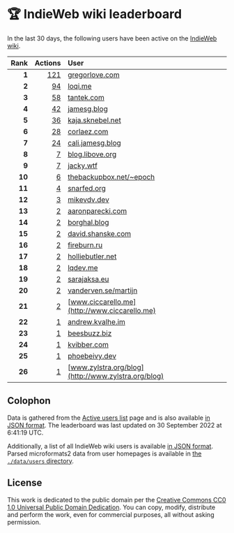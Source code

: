 # 🏆 IndieWeb wiki leaderboard

In the last 30 days, the following users have been active on the [IndieWeb wiki](https://indieweb.org).

| Rank | Actions | User |
|-----:|--------:|:-----|
| **1** | [121](https://indieweb.org/Special:Contributions/Gregorlove.com) | [gregorlove.com](http://gregorlove.com) |
| **2** | [94](https://indieweb.org/Special:Contributions/Loqi.me) | [loqi.me](http://loqi.me) |
| **3** | [58](https://indieweb.org/Special:Contributions/Tantek.com) | [tantek.com](http://tantek.com) |
| **4** | [42](https://indieweb.org/Special:Contributions/Jamesg.blog) | [jamesg.blog](http://jamesg.blog) |
| **5** | [36](https://indieweb.org/Special:Contributions/Kaja.sknebel.net) | [kaja.sknebel.net](http://kaja.sknebel.net) |
| **6** | [28](https://indieweb.org/Special:Contributions/Corlaez.com) | [corlaez.com](http://corlaez.com) |
| **7** | [24](https://indieweb.org/Special:Contributions/Cali.jamesg.blog) | [cali.jamesg.blog](http://cali.jamesg.blog) |
| **8** | [7](https://indieweb.org/Special:Contributions/Blog.libove.org) | [blog.libove.org](http://blog.libove.org) |
| **9** | [7](https://indieweb.org/Special:Contributions/Jacky.wtf) | [jacky.wtf](http://jacky.wtf) |
| **10** | [6](https://indieweb.org/Special:Contributions/Thebackupbox.net_~epoch) | [thebackupbox.net/~epoch](http://thebackupbox.net/~epoch) |
| **11** | [4](https://indieweb.org/Special:Contributions/Snarfed.org) | [snarfed.org](http://snarfed.org) |
| **12** | [3](https://indieweb.org/Special:Contributions/Mikevdv.dev) | [mikevdv.dev](http://mikevdv.dev) |
| **13** | [2](https://indieweb.org/Special:Contributions/Aaronparecki.com) | [aaronparecki.com](http://aaronparecki.com) |
| **14** | [2](https://indieweb.org/Special:Contributions/Borghal.blog) | [borghal.blog](http://borghal.blog) |
| **15** | [2](https://indieweb.org/Special:Contributions/David.shanske.com) | [david.shanske.com](http://david.shanske.com) |
| **16** | [2](https://indieweb.org/Special:Contributions/Fireburn.ru) | [fireburn.ru](http://fireburn.ru) |
| **17** | [2](https://indieweb.org/Special:Contributions/Holliebutler.net) | [holliebutler.net](http://holliebutler.net) |
| **18** | [2](https://indieweb.org/Special:Contributions/Lqdev.me) | [lqdev.me](http://lqdev.me) |
| **19** | [2](https://indieweb.org/Special:Contributions/Sarajaksa.eu) | [sarajaksa.eu](http://sarajaksa.eu) |
| **20** | [2](https://indieweb.org/Special:Contributions/Vanderven.se_martijn) | [vanderven.se/martijn](http://vanderven.se/martijn) |
| **21** | [2](https://indieweb.org/Special:Contributions/Www.ciccarello.me) | [www.ciccarello.me](http://www.ciccarello.me) |
| **22** | [1](https://indieweb.org/Special:Contributions/Andrew.kvalhe.im) | [andrew.kvalhe.im](http://andrew.kvalhe.im) |
| **23** | [1](https://indieweb.org/Special:Contributions/Beesbuzz.biz) | [beesbuzz.biz](http://beesbuzz.biz) |
| **24** | [1](https://indieweb.org/Special:Contributions/Kvibber.com) | [kvibber.com](http://kvibber.com) |
| **25** | [1](https://indieweb.org/Special:Contributions/Phoebeivy.dev) | [phoebeivy.dev](http://phoebeivy.dev) |
| **26** | [1](https://indieweb.org/Special:Contributions/Www.zylstra.org_blog) | [www.zylstra.org/blog](http://www.zylstra.org/blog) |


## Colophon

Data is gathered from the [Active users list](https://indieweb.org/Special:ActiveUsers) page and is also available [in JSON format](https://github.com/jgarber623/indieweb-wiki-leaderboard/blob/main/data/leaderboard.json). The leaderboard was last updated on 30 September 2022 at 6:41:19 UTC.

Additionally, a list of all IndieWeb wiki users is available [in JSON format](https://github.com/jgarber623/indieweb-wiki-leaderboard/blob/main/data/users.json). Parsed microformats2 data from user homepages is available in [the `./data/users` directory](https://github.com/jgarber623/indieweb-wiki-leaderboard/blob/main/data/users).

## License

This work is dedicated to the public domain per the [Creative Commons CC0 1.0 Universal Public Domain Dedication](https://creativecommons.org/publicdomain/zero/1.0/). You can copy, modify, distribute and perform the work, even for commercial purposes, all without asking permission.
